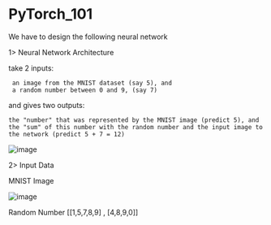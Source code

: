 # PyTorch_101


We have to design the following neural network 

1> Neural Network Architecture

   take 2 inputs:
 
     an image from the MNIST dataset (say 5), and
     a random number between 0 and 9, (say 7)
   
   and gives two outputs:
 
    the "number" that was represented by the MNIST image (predict 5), and
    the "sum" of this number with the random number and the input image to the network (predict 5 + 7 = 12)

![image](https://user-images.githubusercontent.com/70502759/136892002-fa6fad37-bab3-4f82-8a48-ef43557526b8.png)

2> Input Data

   MNIST Image
   
  ![image](https://user-images.githubusercontent.com/70502759/136895005-4cb01984-b509-43cc-935b-7722036b413b.png)
  
  Random Number
    [[1,5,7,8,9] ,
      [4,8,9,0]] 
          
         
         

